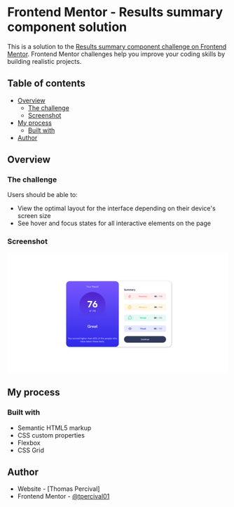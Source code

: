 # Frontend Mentor - Results summary component solution

This is a solution to the [Results summary component challenge on Frontend Mentor](https://www.frontendmentor.io/challenges/results-summary-component-CE_K6s0maV). Frontend Mentor challenges help you improve your coding skills by building realistic projects. 

## Table of contents

- [Overview](#overview)
  - [The challenge](#the-challenge)
  - [Screenshot](#screenshot)
- [My process](#my-process)
  - [Built with](#built-with)
- [Author](#author)

## Overview

### The challenge

Users should be able to:

- View the optimal layout for the interface depending on their device's screen size
- See hover and focus states for all interactive elements on the page

### Screenshot

![](./example.png)

## My process

### Built with

- Semantic HTML5 markup
- CSS custom properties
- Flexbox
- CSS Grid

## Author

- Website - [Thomas Percival]
- Frontend Mentor - [@tpercival01](https://www.frontendmentor.io/profile/tpercival01)
